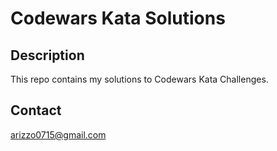 # Codewars Kata Solutions

## Description
This repo contains my solutions to Codewars Kata Challenges.

## Contact
arizzo0715@gmail.com